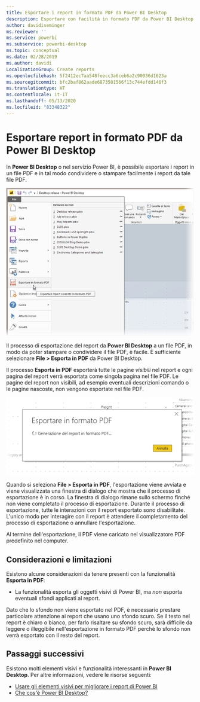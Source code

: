 ```yaml
---
title: Esportare i report in formato PDF da Power BI Desktop
description: Esportare con facilità in formato PDF da Power BI Desktop e stampare con facilità i report PDF
author: davidiseminger
ms.reviewer: ''
ms.service: powerbi
ms.subservice: powerbi-desktop
ms.topic: conceptual
ms.date: 02/28/2019
ms.author: davidi
LocalizationGroup: Create reports
ms.openlocfilehash: 5f2412ec7aa548feecc3a6ceb6a2c90036d1623a
ms.sourcegitcommit: bfc2baf862aade6873501566f13c744efdd146f3
ms.translationtype: HT
ms.contentlocale: it-IT
ms.lasthandoff: 05/13/2020
ms.locfileid: "83348322"
---
```

# <a name="export-reports-to-pdf-from-power-bi-desktop"></a>Esportare report in formato PDF da Power BI Desktop
In **Power BI Desktop** o nel servizio Power BI, è possibile esportare i report in un file PDF e in tal modo condividere o stampare facilmente i report da tale file PDF.

![Esportare in formato PDF](media/desktop-export-to-pdf/export-to-pdf_01.png)

Il processo di esportazione del report da **Power BI Desktop** a un file PDF, in modo da poter stampare o condividere il file PDF, è facile. È sufficiente selezionare **File > Esporta in PDF** da Power BI Desktop.

Il processo **Esporta in PDF** esporterà tutte le pagine *visibili* nel report e ogni pagina del report verrà esportata come singola pagina nel file PDF. Le pagine del report non visibili, ad esempio eventuali descrizioni comando o le pagine nascoste, non vengono esportate nel file PDF. 

![Esportazione in formato PDF in corso](media/desktop-export-to-pdf/export-to-pdf_02.png)

Quando si seleziona **File > Esporta in PDF**, l'esportazione viene avviata e viene visualizzata una finestra di dialogo che mostra che il processo di esportazione è in corso. La finestra di dialogo rimane sullo schermo finché non viene completato il processo di esportazione. Durante il processo di esportazione, tutte le interazioni con il report esportato sono disabilitate. L'unico modo per interagire con il report è attendere il completamento del processo di esportazione o annullare l'esportazione. 

Al termine dell'esportazione, il PDF viene caricato nel visualizzatore PDF predefinito nel computer. 

## <a name="considerations-and-limitations"></a>Considerazioni e limitazioni
Esistono alcune considerazioni da tenere presenti con la funzionalità **Esporta in PDF**:

* La funzionalità esporta gli oggetti visivi di Power BI, ma *non* esporta eventuali sfondi applicati al report.

Dato che lo sfondo non viene esportato nel PDF, è necessario prestare particolare attenzione ai report che usano uno sfondo scuro. Se il testo nel report è chiaro o bianco, per farlo risaltare su sfondo scuro, sarà difficile da leggere o illeggibile nell'esportazione in formato PDF perché lo sfondo non verrà esportato con il resto del report. 



## <a name="next-steps"></a>Passaggi successivi
Esistono molti elementi visivi e funzionalità interessanti in **Power BI Desktop**. Per altre informazioni, vedere le risorse seguenti:

* [Usare gli elementi visivi per migliorare i report di Power BI](desktop-visual-elements-for-reports.md)
* [Che cos'è Power BI Desktop?](../fundamentals/desktop-what-is-desktop.md)
